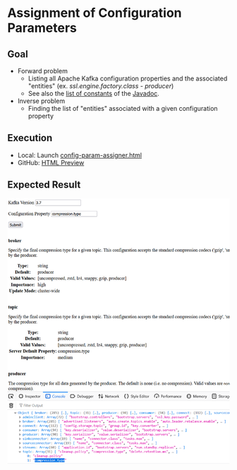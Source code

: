 # Assignment of Configuration Parameters

## Goal
- Forward problem
  - Listing all Apache Kafka configuration properties and the associated "entities" (ex. <i>ssl.engine.factory.class - producer</i>)
  - See also the [list of constants](https://kafka.apache.org/37/javadoc/constant-values.html) of the [Javadoc](https://kafka.apache.org/37/javadoc/index.html).
- Inverse problem
  - Finding the list of "entities" associated with a given configuration property

## Execution
- Local: Launch [config-param-assigner.html](./config-param-assigner.html)
- GitHub: [HTML Preview](https://htmlpreview.github.io/?https://github.com/nurlicht/Apache-Kafka-to-go/blob/main/tools/1.Doc_Search/config-param-assigner.html)

## Expected Result
![](screenshot.png)

